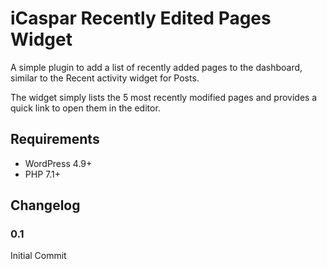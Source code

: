 # iCaspar Recently Edited Pages Widget

A simple plugin to add a list of recently added pages to the dashboard,
similar to the Recent activity widget for Posts.

The widget simply lists the 5 most recently modified pages and provides a quick link to open them in the editor.

## Requirements

* WordPress 4.9+
* PHP 7.1+

## Changelog

### 0.1

Initial Commit